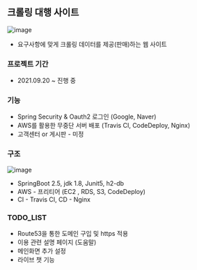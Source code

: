 ## 크롤링 대행 사이트

![image](https://user-images.githubusercontent.com/81945553/135823421-8eadfb02-9a49-470d-8a1f-aef56b56e690.png)

- 요구사항에 맞게 크롤링 데이터를 제공(판매)하는 웹 사이트



### 프로젝트 기간

- 2021.09.20 ~ 진행 중 



### 기능

- Spring Security & Oauth2 로그인 (Google, Naver)
- AWS를 활용한 무중단 서버 배포 (Travis CI, CodeDeploy, Nginx)
- 고객센터 or 게시판 - 미정 



### 구조

![image](https://user-images.githubusercontent.com/81945553/134514182-2453cba6-90c2-46cb-8c1d-e8262ab3558b.png)

- SpringBoot 2.5, jdk 1.8, Junit5, h2-db 
- AWS - 프리티어 (EC2 , RDS, S3, CodeDeploy)
- CI - Travis CI, CD - Nginx



### TODO_LIST 

- Route53을 통한 도메인 구입 및 https 적용 
- 이용 관련 설명 페이지 (도움말)
- 메인화면 추가 설정 
- 라이브 챗 기능 
